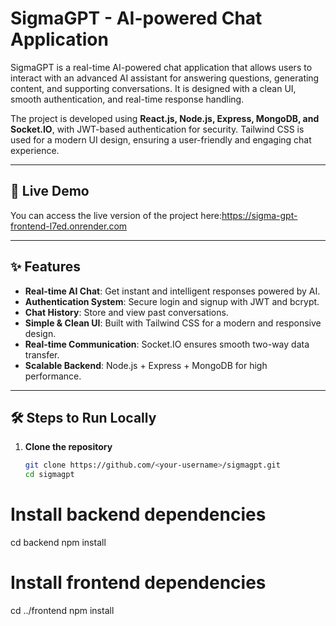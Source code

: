 # SigmaGPT - AI-powered Chat Application  

SigmaGPT is a real-time AI-powered chat application that allows users to interact with an advanced AI assistant for answering questions, generating content, and supporting conversations. It is designed with a clean UI, smooth authentication, and real-time response handling.  

The project is developed using **React.js, Node.js, Express, MongoDB, and Socket.IO**, with JWT-based authentication for security. Tailwind CSS is used for a modern UI design, ensuring a user-friendly and engaging chat experience.  

---

## 🚀 Live Demo  
You can access the live version of the project here:https://sigma-gpt-frontend-l7ed.onrender.com  

---

## ✨ Features  

- **Real-time AI Chat**: Get instant and intelligent responses powered by AI.  
- **Authentication System**: Secure login and signup with JWT and bcrypt.  
- **Chat History**: Store and view past conversations.  
- **Simple & Clean UI**: Built with Tailwind CSS for a modern and responsive design.  
- **Real-time Communication**: Socket.IO ensures smooth two-way data transfer.  
- **Scalable Backend**: Node.js + Express + MongoDB for high performance.  

---
## 🛠️ Steps to Run Locally  

1. **Clone the repository**  
   ```bash
   git clone https://github.com/<your-username>/sigmagpt.git
   cd sigmagpt

# Install backend dependencies
cd backend
npm install

# Install frontend dependencies
cd ../frontend
npm install
